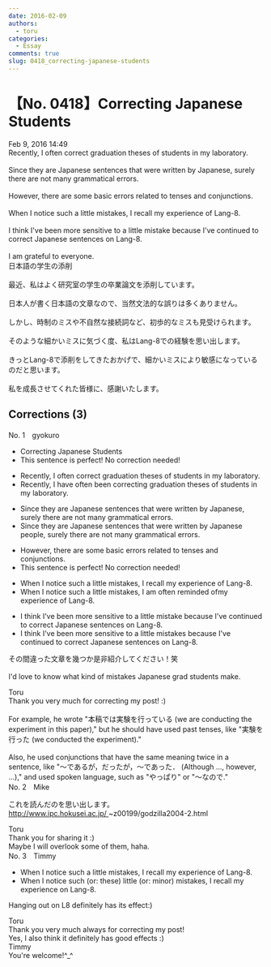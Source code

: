 ```yaml
---
date: 2016-02-09
authors:
  - toru
categories:
  - Essay
comments: true
slug: 0418_correcting-japanese-students
---
```


# 【No. 0418】Correcting Japanese Students
<div class="date">Feb 9, 2016 14:49</div>
<div id="post"><div id="body_show_ori">
Recently, I often correct graduation theses of students in my laboratory.<br/><br/>Since they are Japanese sentences that were written by Japanese, surely there are not many grammatical errors.<br/><br/>However, there are some basic errors related to tenses and conjunctions.<br/><br/>When I notice such a little mistakes, I recall my experience of Lang-8.<br/><br/>I think I've been more sensitive to a little mistake because I've continued to correct Japanese sentences on Lang-8.<br/><br/>I am grateful to everyone.
</div></div>

<!-- more -->

<div id="post_ja"><div id="body_show_mo">
日本語の学生の添削<br/><br/>最近、私はよく研究室の学生の卒業論文を添削しています。<br/><br/>日本人が書く日本語の文章なので、当然文法的な誤りは多くありません。<br/><br/>しかし、時制のミスや不自然な接続詞など、初歩的なミスも見受けられます。<br/><br/>そのような細かいミスに気づく度、私はLang-8での経験を思い出します。<br/><br/>きっとLang-8で添削をしてきたおかげで、細かいミスにより敏感になっているのだと思います。<br/><br/>私を成長させてくれた皆様に、感謝いたします。
</div></div>

## Corrections (3)
<div id="block"><div class="first_name"> No. 1　<span class="just_name">gyokuro</span></div><div id="block2">
<ul class="correction_field">
<li class="incorrect">Correcting Japanese Students</li>
<li class="corrected perfect">This sentence is perfect! No correction needed!</li>
</ul>
<ul class="correction_field">
<li class="incorrect">Recently, I often correct graduation theses of students in my laboratory.</li>
<li class="corrected correct">
Recently, I have often been correcting graduation theses of students in my laboratory.
</li>
</ul>
<ul class="correction_field">
<li class="incorrect">Since they are Japanese sentences that were written by Japanese, surely there are not many grammatical errors.</li>
<li class="corrected correct">
Since they are Japanese sentences that were written by Japanese people, <span class="sline">surely </span>there are not many grammatical errors.
</li>
</ul>
<ul class="correction_field">
<li class="incorrect">However, there are some basic errors related to tenses and conjunctions.</li>
<li class="corrected perfect">This sentence is perfect! No correction needed!</li>
</ul>
<ul class="correction_field">
<li class="incorrect">When I notice such a little mistakes, I recall my experience of Lang-8.</li>
<li class="corrected correct">
When I notice such <span class="sline">a </span>little mistakes, I <span class="f_blue">am often reminded of</span><span class="sline">my experience of</span> Lang-8.
</li>
</ul>
<ul class="correction_field">
<li class="incorrect">I think I've been more sensitive to a little mistake because I've continued to correct Japanese sentences on Lang-8.</li>
<li class="corrected correct">
I think I've been more sensitive to <span class="sline">a</span> little mistake<span class="f_blue">s</span> because I've continued to correct Japanese sentences on Lang-8.
</li>
</ul>
<p class="comment_small">
 その間違った文章を幾つか是非紹介してください！笑
 <br/>
 <br/>
 I'd love to know what kind of mistakes Japanese grad students make.
</p>

</div><div class="name"><span class="just_name">Toru</span><br>
Thank you very much for correcting my post! :)<br/><br/>For example, he wrote "本稿では実験を行っている (we are conducting the experiment in this paper)," but he should have used past tenses, like "実験を行った (we conducted the experiment)."<br/><br/>Also, he used conjunctions that have the same meaning twice in a sentence, like "～であるが，だったが，～であった． (Although ..., however, ...)," and used spoken language, such as "やっぱり" or "～なので."
</div>
</div>
<div id="block"><div class="first_name"> No. 2　<span class="just_name">Mike</span></div><div id="block2">
<p class="comment_small">
 これを読んだのを思い出します。
 <br/>
 <a href="http://www.ipc.hokusei.ac.jp/" target="_blank">
  http://www.ipc.hokusei.ac.jp/
 </a>
 ~z00199/godzilla2004-2.html
</p>

</div><div class="name"><span class="just_name">Toru</span><br>
Thank you for sharing it :)<br/>Maybe I will overlook some of them, haha.
</div>
</div>
<div id="block"><div class="first_name"> No. 3　<span class="just_name">Timmy</span></div><div id="block2">
<ul class="correction_field">
<li class="incorrect">When I notice such a little mistakes, I recall my experience of Lang-8.</li>
<li class="corrected correct">
When I notice such (or: <span class="f_blue">these</span>) little (or: <span class="f_blue">minor</span>)<span class="f_blue"> </span>mistakes, I recall my experience o<span class="f_blue">n</span> Lang-8.
</li>
</ul>
<p class="comment_small">
 Hanging out on L8 definitely has its effect:)
</p>

</div><div class="name"><span class="just_name">Toru</span><br>
Thank you very much always for correcting my post!<br/>Yes, I also think it definitely has good effects :)
</div>
<div class="name"><span class="just_name">Timmy</span><br>
You're welcome!^_^
</div>
</div>
